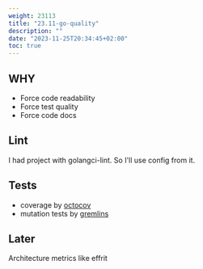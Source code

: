 ```yaml
---
weight: 23113
title: "23.11-go-quality"
description: ""
date: "2023-11-25T20:34:45+02:00"
toc: true
---
```


## WHY

- Force code readability
- Force test quality
- Force code docs

## Lint

I had project with golangci-lint. So I'll use config from it.

## Tests

- coverage by [octocov](https://github.com/k1LoW/octocov#coverageacceptable)
- mutation tests by [gremlins](https://github.com/go-gremlins/gremlins)

## Later

Architecture metrics like effrit
